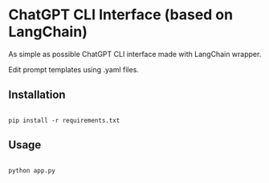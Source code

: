 # ChatGPT CLI Interface (based on LangChain)

As simple as possible ChatGPT CLI interface made with LangChain wrapper. 

Edit prompt templates using .yaml files. 

## Installation

```shell

pip install -r requirements.txt

```

## Usage

```shell

python app.py

```


